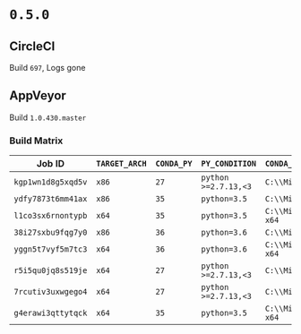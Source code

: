 # `0.5.0`

## CircleCI

Build `697`, Logs gone

## AppVeyor

Build `1.0.430.master`

### Build Matrix

| Job ID             | `TARGET_ARCH` | `CONDA_PY` | `PY_CONDITION`       | `CONDA_INSTALL_LOCN`  | `TEST_TYPE`  |
|--------------------|---------------|------------|----------------------|-----------------------|--------------|
| `kgp1wn1d8g5xqd5v` | `x86`         | `27`       | `python >=2.7.13,<3` | `C:\\Miniconda`       | `base`       |
| `ydfy7873t6mm41ax` | `x86`         | `35`       | `python=3.5`         | `C:\\Miniconda35`     | `base`       |
| `l1co3sx6rnontypb` | `x64`         | `35`       | `python=3.5`         | `C:\\Miniconda35-x64` | `base`       |
| `38i27sxbu9fqg7y0` | `x86`         | `36`       | `python=3.6`         | `C:\\Miniconda36`     | `base`       |
| `yggn5t7vyf5m7tc3` | `x64`         | `36`       | `python=3.6`         | `C:\\Miniconda36-x64` | `base`       |
| `r5i5qu0jq8s519je` | `x64`         | `27`       | `python >=2.7.13,<3` | `C:\\Miniconda-x64`   | `cover`      |
| `7rcutiv3uxwgego4` | `x64`         | `27`       | `python >=2.7.13,<3` | `C:\\Miniconda-x64`   | `functional` |
| `g4erawi3qttytqck` | `x64`         | `35`       | `python=3.5`         | `C:\\Miniconda35-x64` | `doctest`    |
